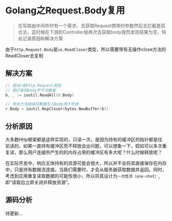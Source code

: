 # Golang之Request.Body复用

<!--more-->

> 在写路由中间件时有一个需求，去获取Request携带的参数然后去拦截是否合法，这时候在下游的Controller层再次去获取body竟然发现结果为空，特此记录原因和解决方案

由于`http.Request.Body`是`io.ReadCloser`类型，所以需要带有无操作close方法的ReadCloser去复制

## 解决方案

```go
// 假设r是http.Request类型
// 我们拿到body字节流数据
b, _ := ioutil.ReadAll(r.Body)

// 用该方法继续将数据写入Body用于传递
r.Body = ioutil.NopCloser(bytes.NewBuffer(b))
```

## 分析原因

大多数Http框架都是这样实现的，只读一次，是因为持有的缓冲区的指针都是往前读的，如果一直持有缓冲区而不释放会出问题，可以想象一下，假如可以多次重复读，那么用户连接所产生的的内存占用的缓冲区有多大呢？什么时候释放呢？

在实际开发中，响应主体持有的资源可能会很大，所以并不会将其直接保存在内存中，只是持有数据流连接。当我们需要时，才会从服务器获取数据并返回。同时，考虑到应用重复读取数据的可能性很小，所以将其设计为`一次性流（one-shot）`,即“读取后立即关闭并释放资源”。

## 源码分析

待更新...
